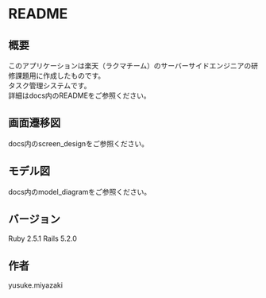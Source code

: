 # README

## 概要
このアプリケーションは楽天（ラクマチーム）のサーバーサイドエンジニアの研修課題用に作成したものです。  
タスク管理システムです。  
詳細はdocs内のREADMEをご参照ください。

## 画面遷移図
docs内のscreen_designをご参照ください。

## モデル図
docs内のmodel_diagramをご参照ください。

## バージョン
Ruby 2.5.1
Rails 5.2.0

## 作者
yusuke.miyazaki
